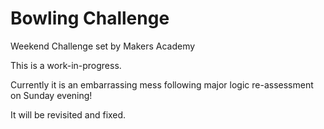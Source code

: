 
Bowling Challenge
=================

Weekend Challenge set by Makers Academy

This is a work-in-progress.

Currently it is an embarrassing mess following major logic re-assessment on Sunday evening!

It will be revisited and fixed. 

